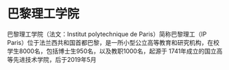 # 巴黎理工学院

巴黎理工学院（法文：Institut polytechnique de Paris）简称巴黎理工（IP Paris）位于法兰西共和国首都巴黎，是一所小型公立高等教育和研究机构，在校学生8000名，包括博士生950名，以及教职1000名，起源于 1741年成立的国立高等先进技术学院，后于2019年5月